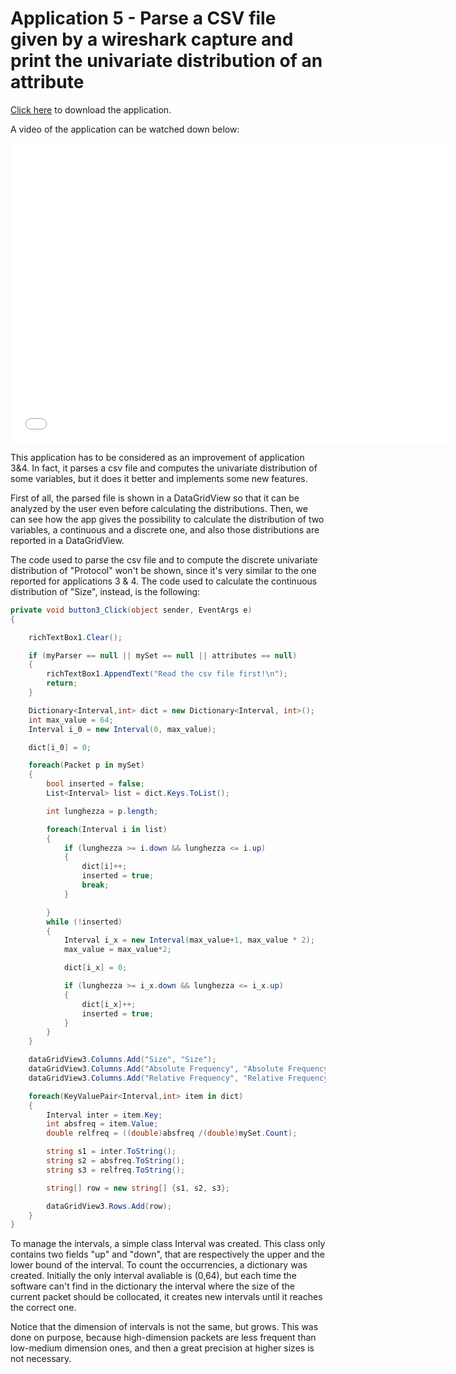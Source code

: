 # Application 5 - Parse a CSV file given by a wireshark capture and print the univariate distribution of an attribute

[Click here](https://drive.google.com/uc?export=download&id=1Y37AibJSBtwltlxrXihCd6TILdeVxiSd) to download the application.

A video of the application can be watched down below:

<div class="embed-container">
  <iframe
      src="/StatisticsHomework/docs/assets/images/app5.mp4"
      width="700"
      height="480"
      frameborder="0"
      allowfullscreen="">
  </iframe>
</div>

This application has to be considered as an improvement of application 3&4. In fact, it parses a csv file and computes the univariate distribution of some variables, but it does it better and implements some new features.

First of all, the parsed file is shown in a DataGridView so that it can be analyzed by the user even before calculating the distributions. Then, we can see how the app gives the possibility to calculate the distribution of two variables, a continuous and a discrete one, and also those distributions are reported in a DataGridView.

The code used to parse the csv file and to compute the discrete univariate distribution of "Protocol" won't be shown, since it's very similar to the one reported for applications 3 & 4. The code used to calculate the continuous distribution of "Size", instead, is the following:

```C#
private void button3_Click(object sender, EventArgs e)
{

    richTextBox1.Clear();

    if (myParser == null || mySet == null || attributes == null)
    {
        richTextBox1.AppendText("Read the csv file first!\n");
        return;
    }

    Dictionary<Interval,int> dict = new Dictionary<Interval, int>();
    int max_value = 64;
    Interval i_0 = new Interval(0, max_value);

    dict[i_0] = 0;

    foreach(Packet p in mySet)
    {
        bool inserted = false;
        List<Interval> list = dict.Keys.ToList();

        int lunghezza = p.length;

        foreach(Interval i in list)
        {
            if (lunghezza >= i.down && lunghezza <= i.up)
            {
                dict[i]++;
                inserted = true;
                break;
            }

        }
        while (!inserted)
        {
            Interval i_x = new Interval(max_value+1, max_value * 2);
            max_value = max_value*2;

            dict[i_x] = 0;

            if (lunghezza >= i_x.down && lunghezza <= i_x.up)
            {
                dict[i_x]++;
                inserted = true;
            }
        }
    }

    dataGridView3.Columns.Add("Size", "Size");
    dataGridView3.Columns.Add("Absolute Frequency", "Absolute Frequency");
    dataGridView3.Columns.Add("Relative Frequency", "Relative Frequency");

    foreach(KeyValuePair<Interval,int> item in dict)
    {
        Interval inter = item.Key;
        int absfreq = item.Value;
        double relfreq = ((double)absfreq /(double)mySet.Count); 

        string s1 = inter.ToString();
        string s2 = absfreq.ToString();
        string s3 = relfreq.ToString();

        string[] row = new string[] {s1, s2, s3};

        dataGridView3.Rows.Add(row);
    }
}
```

To manage the intervals, a simple class Interval was created. This class only contains two fields "up" and "down", that are respectively the upper and the lower bound of the interval. To count the occurrencies, a dictionary was created. Initially the only interval avaliable is (0,64), but each time the software can't find in the dictionary the interval where the size of the current packet should be collocated, it creates new intervals until it reaches the correct one.

Notice that the dimension of intervals is not the same, but grows. This was done on purpose, because high-dimension packets are less frequent than low-medium dimension ones, and then a great precision at higher sizes is not necessary.